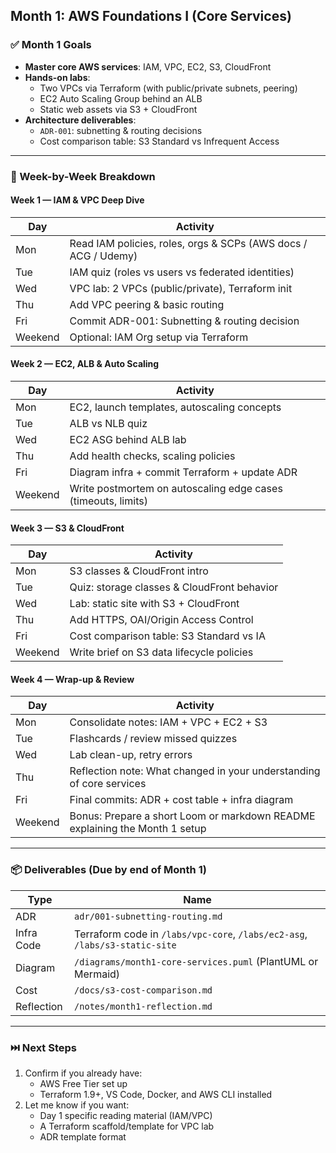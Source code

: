 ## Month 1: AWS Foundations I (Core Services)

### ✅ Month 1 Goals
- **Master core AWS services**: IAM, VPC, EC2, S3, CloudFront  
- **Hands-on labs**:
  - Two VPCs via Terraform (with public/private subnets, peering)
  - EC2 Auto Scaling Group behind an ALB
  - Static web assets via S3 + CloudFront
- **Architecture deliverables**:
  - `ADR-001`: subnetting & routing decisions
  - Cost comparison table: S3 Standard vs Infrequent Access

---

### 📅 Week-by-Week Breakdown

#### Week 1 — IAM & VPC Deep Dive
| Day | Activity |
|-----|----------|
| Mon | Read IAM policies, roles, orgs & SCPs (AWS docs / ACG / Udemy) |
| Tue | IAM quiz (roles vs users vs federated identities) |
| Wed | VPC lab: 2 VPCs (public/private), Terraform init |
| Thu | Add VPC peering & basic routing |
| Fri | Commit ADR-001: Subnetting & routing decision |
| Weekend | Optional: IAM Org setup via Terraform |

#### Week 2 — EC2, ALB & Auto Scaling
| Day | Activity |
|-----|----------|
| Mon | EC2, launch templates, autoscaling concepts |
| Tue | ALB vs NLB quiz |
| Wed | EC2 ASG behind ALB lab |
| Thu | Add health checks, scaling policies |
| Fri | Diagram infra + commit Terraform + update ADR |
| Weekend | Write postmortem on autoscaling edge cases (timeouts, limits) |

#### Week 3 — S3 & CloudFront
| Day | Activity |
|-----|----------|
| Mon | S3 classes & CloudFront intro |
| Tue | Quiz: storage classes & CloudFront behavior |
| Wed | Lab: static site with S3 + CloudFront |
| Thu | Add HTTPS, OAI/Origin Access Control |
| Fri | Cost comparison table: S3 Standard vs IA |
| Weekend | Write brief on S3 data lifecycle policies |

#### Week 4 — Wrap-up & Review
| Day | Activity |
|-----|----------|
| Mon | Consolidate notes: IAM + VPC + EC2 + S3 |
| Tue | Flashcards / review missed quizzes |
| Wed | Lab clean-up, retry errors |
| Thu | Reflection note: What changed in your understanding of core services |
| Fri | Final commits: ADR + cost table + infra diagram |
| Weekend | Bonus: Prepare a short Loom or markdown README explaining the Month 1 setup |

---

### 📦 Deliverables (Due by end of Month 1)
| Type | Name |
|------|------|
| ADR | `adr/001-subnetting-routing.md` |
| Infra Code | Terraform code in `/labs/vpc-core`, `/labs/ec2-asg`, `/labs/s3-static-site` |
| Diagram | `/diagrams/month1-core-services.puml` (PlantUML or Mermaid) |
| Cost | `/docs/s3-cost-comparison.md` |
| Reflection | `/notes/month1-reflection.md` |

---

### ⏭️ Next Steps
1. Confirm if you already have:
   - AWS Free Tier set up
   - Terraform 1.9+, VS Code, Docker, and AWS CLI installed
2. Let me know if you want:
   - Day 1 specific reading material (IAM/VPC)
   - A Terraform scaffold/template for VPC lab
   - ADR template format

